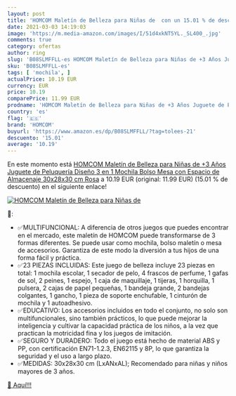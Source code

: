 ```yaml
---
layout: post
title: 'HOMCOM Maletín de Belleza para Niñas de  con un 15.01 % de descuento'
date: 2021-03-03 14:19:03
image: 'https://m.media-amazon.com/images/I/51d4xkNT5YL._SL400_.jpg'
comments: true
category: ofertas
author: ring
slug: 'B08SLMFFLL-es HOMCOM Maletín de Belleza para Niñas de +3 Años Juguete de...'
sku: 'B08SLMFFLL-es'
tags: [ 'mochila', ]
actualPrice: 10.19 EUR
currency: EUR
price: 10.19
comparePrice: 11.99 EUR
prodname: 'HOMCOM Maletín de Belleza para Niñas de +3 Años Juguete de Peluquería Diseño 3 en 1 Mochila Bolso Mesa con Espacio de Almacenaje 30x28x30 cm Rosa'
country: 'es'
flag: '🇪🇸'
brand: 'HOMCOM'
buyurl: 'https://www.amazon.es/dp/B08SLMFFLL/?tag=tolees-21'
descuento: '15.01'
average: '10.19'
---
```


En este momento está [HOMCOM Maletín de Belleza para Niñas de +3 Años Juguete de Peluquería Diseño 3 en 1 Mochila Bolso Mesa con Espacio de Almacenaje 30x28x30 cm Rosa](https://www.amazon.es/dp/B08SLMFFLL/?tag=tolees-21) a 10.19 EUR (original: 11.99 EUR) (15.01 %  de descuento) en el siguiente enlace!

[![HOMCOM Maletín de Belleza para Niñas de ](https://m.media-amazon.com/images/I/51d4xkNT5YL._SL400_.jpg)](https://www.amazon.es/dp/B08SLMFFLL/?tag=tolees-21)

🔎:

- ✅MULTIFUNCIONAL: A diferencia de otros juegos que puedes encontrar en el mercado, este maletín de HOMCOM puede transformarse de 3 formas diferentes. Se puede usar como mochila, bolso maletín o mesa de accesorios. Garantiza de este modo la diversión a tus hijos de una forma fácil y práctica.
- ✅23 PIEZAS INCLUIDAS: Este juego de belleza incluye 23 piezas en total: 1 mochila escolar, 1 secador de pelo, 4 frascos de perfume, 1 gafas de sol, 2 peines, 1 espejo, 1 caja de maquillaje, 1 tijeras, 1 horquilla, 1 pulsera, 2 cajas de papel pequeñas, 1 bandeja grande, 2 bandejas colgantes, 1 gancho, 1 pieza de soporte enchufable, 1 cinturón de mochila y 1 autoadhesivo.
- ✅EDUCATIVO: Los accesorios incluidos en todo el conjunto, no solo son multifuncionales, sino también prácticos, lo que puede mejorar la inteligencia y cultivar la capacidad práctica de los niños, a la vez que practican la motricidad fina y los juegos de imitación.
- ✅SEGURO Y DURADERO: Todo el juego está hecho de material ABS y PP, con certificación EN71-1.2.3, EN62115 y 8P, lo que garantiza la seguridad y el uso a largo plazo.
- ✅MEDIDAS: 30x28x30 cm (LxANxAL); Recomendado para niñas y niños mayores de 3 años.

[🛒 Aquí!!!](https://www.amazon.es/dp/B08SLMFFLL/?tag=tolees-21)
